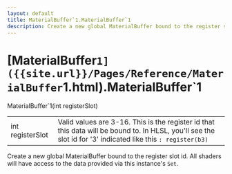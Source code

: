 ```yaml
---
layout: default
title: MaterialBuffer`1.MaterialBuffer`1
description: Create a new global MaterialBuffer bound to the register slot id. All shaders will have access to the data provided via this instance's Set.
---
```

# [MaterialBuffer`1]({{site.url}}/Pages/Reference/MaterialBuffer`1.html).MaterialBuffer`1

<div class='signature' markdown='1'>
 MaterialBuffer`1(int registerSlot)
</div>

|  |  |
|--|--|
|int registerSlot|Valid values are 3-16. This is the              register id that this data will be bound to. In HLSL, you'll see             the slot id for '3' indicated like this `: register(b3)`|

Create a new global MaterialBuffer bound to the register
slot id. All shaders will have access to the data provided via
this instance's `Set`.




